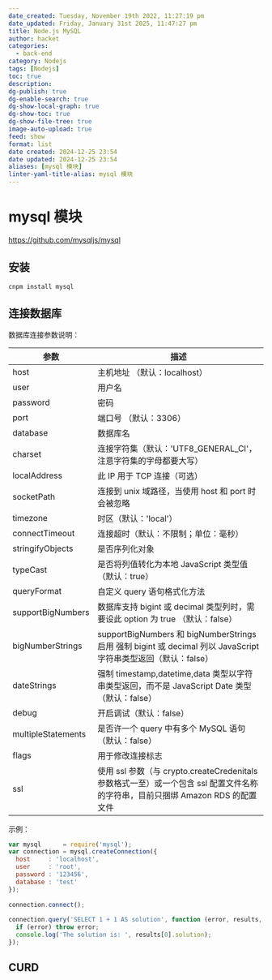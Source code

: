```yaml
---
date_created: Tuesday, November 19th 2022, 11:27:19 pm
date_updated: Friday, January 31st 2025, 11:47:27 pm
title: Node.js MySQL
author: hacket
categories:
  - back-end
category: Nodejs
tags: [Nodejs]
toc: true
description: 
dg-publish: true
dg-enable-search: true
dg-show-local-graph: true
dg-show-toc: true
dg-show-file-tree: true
image-auto-upload: true
feed: show
format: list
date created: 2024-12-25 23:54
date updated: 2024-12-25 23:54
aliases: [mysql 模块]
linter-yaml-title-alias: mysql 模块
---
```


# mysql 模块

<https://github.com/mysqljs/mysql>

## 安装

```shell
cnpm install mysql
```

## 连接数据库

数据库连接参数说明：

| 参数                 | 描述                                                                                 |
| ------------------ | ---------------------------------------------------------------------------------- |
| host               | 主机地址 （默认：localhost）                                                                |
| user               | 用户名                                                                                |
| password           | 密码                                                                                 |
| port               | 端口号 （默认：3306）                                                                      |
| database           | 数据库名                                                                               |
| charset            | 连接字符集（默认：'UTF8_GENERAL_CI'，注意字符集的字母都要大写）                                           |
| localAddress       | 此 IP 用于 TCP 连接（可选）                                                                     |
| socketPath         | 连接到 unix 域路径，当使用 host 和 port 时会被忽略                                                   |
| timezone           | 时区（默认：'local'）                                                                     |
| connectTimeout     | 连接超时（默认：不限制；单位：毫秒）                                                                 |
| stringifyObjects   | 是否序列化对象                                                                            |
| typeCast           | 是否将列值转化为本地 JavaScript 类型值 （默认：true）                                                  |
| queryFormat        | 自定义 query 语句格式化方法                                                                    |
| supportBigNumbers  | 数据库支持 bigint 或 decimal 类型列时，需要设此 option 为 true （默认：false）                                 |
| bigNumberStrings   | supportBigNumbers 和 bigNumberStrings 启用 强制 bigint 或 decimal 列以 JavaScript 字符串类型返回（默认：false） |
| dateStrings        | 强制 timestamp,datetime,data 类型以字符串类型返回，而不是 JavaScript Date 类型（默认：false）                 |
| debug              | 开启调试（默认：false）                                                                     |
| multipleStatements | 是否许一个 query 中有多个 MySQL 语句 （默认：false）                                                   |
| flags              | 用于修改连接标志                                                                           |
| ssl                | 使用 ssl 参数（与 crypto.createCredenitals 参数格式一至）或一个包含 ssl 配置文件名称的字符串，目前只捆绑 Amazon RDS 的配置文件    |

示例：

```javascript
var mysql      = require('mysql');
var connection = mysql.createConnection({
  host     : 'localhost',
  user     : 'root',
  password : '123456',
  database : 'test'
});
 
connection.connect();
 
connection.query('SELECT 1 + 1 AS solution', function (error, results, fields) {
  if (error) throw error;
  console.log('The solution is: ', results[0].solution);
});
```

## CURD
